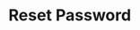 <script setup>
import {YResetPassword} from 'bedrock-ui-vue3'
</script>

# Reset Password

<DemoContainer>
  <y-reset-password></y-reset-password>
</DemoContainer>




